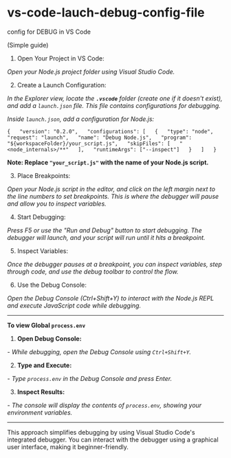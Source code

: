 # vs-code-lauch-debug-config-file
config for DEBUG in VS Code  

(Simple guide)  

1. Open Your Project in VS Code:  

*Open your Node.js project folder using Visual Studio Code.*  

2. Create a Launch Configuration:  

*In the Explorer view, locate the **`.vscode`** folder (create one if it doesn't exist), and add a `launch.json` file. This file contains configurations for debugging.*  

*Inside `launch.json`, add a configuration for Node.js:*  

`{  
     "version": "0.2.0",  
     "configurations": [  
         {  
             "type": "node",  
             "request": "launch",  
             "name": "Debug Node.js",  
             "program": "${workspaceFolder}/your_script.js",  
             "skipFiles": [  
                 "<node_internals>/**"  
             ],  
         "runtimeArgs": ["--inspect"]  
         }  
     ]  
}`  

**Note: Replace `"your_script.js"` with the name of your Node.js script.**  

3. Place Breakpoints:  

*Open your Node.js script in the editor, and click on the left margin next to the line numbers to set breakpoints. This is where the debugger will pause and allow you to inspect variables.*  

4. Start Debugging:  

*Press F5 or use the "Run and Debug" button to start debugging. The debugger will launch, and your script will run until it hits a breakpoint.*  

5. Inspect Variables:  

*Once the debugger pauses at a breakpoint, you can inspect variables, step through code, and use the debug toolbar to control the flow.*  

6. Use the Debug Console:  

*Open the Debug Console (Ctrl+Shift+Y) to interact with the Node.js REPL and execute JavaScript code while debugging.*  

- --------------------------------------------------------  

**To view Global `process.env`**  

1. **Open Debug Console:**  

*- While debugging, open the Debug Console using ``Ctrl+Shift+Y``.*  

2. **Type and Execute:**  

*- Type ``process.env`` in the Debug Console and press Enter.*  

3. **Inspect Results:**  

*- The console will display the contents of ``process.env``, showing your environment variables.*  

- --------------------------------------------------------  

This approach simplifies debugging by using Visual Studio Code's integrated debugger. You can interact with the debugger using a graphical user interface, making it beginner-friendly.
